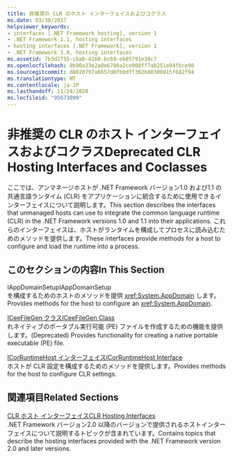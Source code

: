```yaml
---
title: 非推奨の CLR のホスト インターフェイスおよびコクラス
ms.date: 03/30/2017
helpviewer_keywords:
- interfaces [.NET Framework hosting], version 1
- .NET Framework 1.1, hosting interfaces
- hosting interfaces [.NET Framework], version 1
- .NET Framework 1.0, hosting interfaces
ms.assetid: 7b3d2755-cbab-4160-bc69-eb85791e38c7
ms.openlocfilehash: 8b90a33e2a0e6780a2ce908ff7ab251e94fbce90
ms.sourcegitcommit: d8020797a6657d0fbbdff362b80300815f682f94
ms.translationtype: MT
ms.contentlocale: ja-JP
ms.lasthandoff: 11/24/2020
ms.locfileid: "95673099"
---
```

# <a name="deprecated-clr-hosting-interfaces-and-coclasses"></a><span data-ttu-id="466bf-102">非推奨の CLR のホスト インターフェイスおよびコクラス</span><span class="sxs-lookup"><span data-stu-id="466bf-102">Deprecated CLR Hosting Interfaces and Coclasses</span></span>

<span data-ttu-id="466bf-103">ここでは、アンマネージホストが .NET Framework バージョン1.0 および1.1 の共通言語ランタイム (CLR) をアプリケーションに統合するために使用できるインターフェイスについて説明します。</span><span class="sxs-lookup"><span data-stu-id="466bf-103">This section describes the interfaces that unmanaged hosts can use to integrate the common language runtime (CLR) in the .NET Framework versions 1.0 and 1.1 into their applications.</span></span> <span data-ttu-id="466bf-104">これらのインターフェイスは、ホストがランタイムを構成してプロセスに読み込むためのメソッドを提供します。</span><span class="sxs-lookup"><span data-stu-id="466bf-104">These interfaces provide methods for a host to configure and load the runtime into a process.</span></span>  
  
## <a name="in-this-section"></a><span data-ttu-id="466bf-105">このセクションの内容</span><span class="sxs-lookup"><span data-stu-id="466bf-105">In This Section</span></span>  

 <span data-ttu-id="466bf-106">IAppDomainSetup</span><span class="sxs-lookup"><span data-stu-id="466bf-106">IAppDomainSetup</span></span>  
 <span data-ttu-id="466bf-107">を構成するためのホストのメソッドを提供 <xref:System.AppDomain> します。</span><span class="sxs-lookup"><span data-stu-id="466bf-107">Provides methods for the host to configure an <xref:System.AppDomain>.</span></span>  
  
 [<span data-ttu-id="466bf-108">ICeeFileGen クラス</span><span class="sxs-lookup"><span data-stu-id="466bf-108">ICeeFileGen Class</span></span>](iceefilegen-class.md)  
 <span data-ttu-id="466bf-109">れネイティブのポータブル実行可能 (PE) ファイルを作成するための機能を提供します。</span><span class="sxs-lookup"><span data-stu-id="466bf-109">(Deprecated) Provides functionality for creating a native portable executable (PE) file.</span></span>  
  
 [<span data-ttu-id="466bf-110">ICorRuntimeHost インターフェイス</span><span class="sxs-lookup"><span data-stu-id="466bf-110">ICorRuntimeHost Interface</span></span>](icorruntimehost-interface.md)  
 <span data-ttu-id="466bf-111">ホストが CLR 設定を構成するためのメソッドを提供します。</span><span class="sxs-lookup"><span data-stu-id="466bf-111">Provides methods for the host to configure CLR settings.</span></span>  
  
## <a name="related-sections"></a><span data-ttu-id="466bf-112">関連項目</span><span class="sxs-lookup"><span data-stu-id="466bf-112">Related Sections</span></span>  

 [<span data-ttu-id="466bf-113">CLR ホスト インターフェイス</span><span class="sxs-lookup"><span data-stu-id="466bf-113">CLR Hosting Interfaces</span></span>](clr-hosting-interfaces.md)  
 <span data-ttu-id="466bf-114">.NET Framework バージョン2.0 以降のバージョンで提供されるホストインターフェイスについて説明するトピックが含まれています。</span><span class="sxs-lookup"><span data-stu-id="466bf-114">Contains topics that describe the hosting interfaces provided with the .NET Framework version 2.0 and later versions.</span></span>
